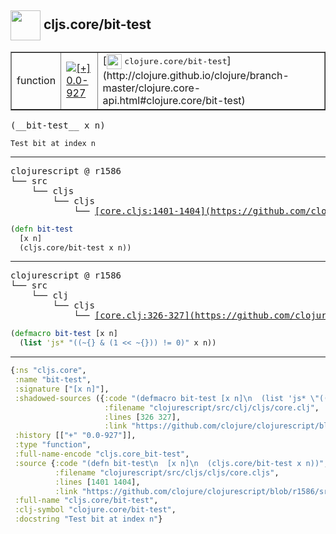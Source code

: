 ## <img width="48px" valign="middle" src="http://i.imgur.com/Hi20huC.png"> cljs.core/bit-test

 <table border="1">
<tr>
<td>function</td>
<td><a href="https://github.com/cljsinfo/api-refs/tree/0.0-927"><img valign="middle" alt="[+] 0.0-927" src="https://img.shields.io/badge/+-0.0--927-lightgrey.svg"></a> </td>
<td>
[<img height="24px" valign="middle" src="http://i.imgur.com/1GjPKvB.png"> <samp>clojure.core/bit-test</samp>](http://clojure.github.io/clojure/branch-master/clojure.core-api.html#clojure.core/bit-test)
</td>
</tr>
</table>

 <samp>
(__bit-test__ x n)<br>
</samp>

```
Test bit at index n
```

---

 <pre>
clojurescript @ r1586
└── src
    └── cljs
        └── cljs
            └── <ins>[core.cljs:1401-1404](https://github.com/clojure/clojurescript/blob/r1586/src/cljs/cljs/core.cljs#L1401-L1404)</ins>
</pre>

```clj
(defn bit-test
  [x n]
  (cljs.core/bit-test x n))
```


---

 <pre>
clojurescript @ r1586
└── src
    └── clj
        └── cljs
            └── <ins>[core.clj:326-327](https://github.com/clojure/clojurescript/blob/r1586/src/clj/cljs/core.clj#L326-L327)</ins>
</pre>

```clj
(defmacro bit-test [x n]
  (list 'js* "((~{} & (1 << ~{})) != 0)" x n))
```

---

```clj
{:ns "cljs.core",
 :name "bit-test",
 :signature ["[x n]"],
 :shadowed-sources ({:code "(defmacro bit-test [x n]\n  (list 'js* \"((~{} & (1 << ~{})) != 0)\" x n))",
                     :filename "clojurescript/src/clj/cljs/core.clj",
                     :lines [326 327],
                     :link "https://github.com/clojure/clojurescript/blob/r1586/src/clj/cljs/core.clj#L326-L327"}),
 :history [["+" "0.0-927"]],
 :type "function",
 :full-name-encode "cljs.core_bit-test",
 :source {:code "(defn bit-test\n  [x n]\n  (cljs.core/bit-test x n))",
          :filename "clojurescript/src/cljs/cljs/core.cljs",
          :lines [1401 1404],
          :link "https://github.com/clojure/clojurescript/blob/r1586/src/cljs/cljs/core.cljs#L1401-L1404"},
 :full-name "cljs.core/bit-test",
 :clj-symbol "clojure.core/bit-test",
 :docstring "Test bit at index n"}

```
